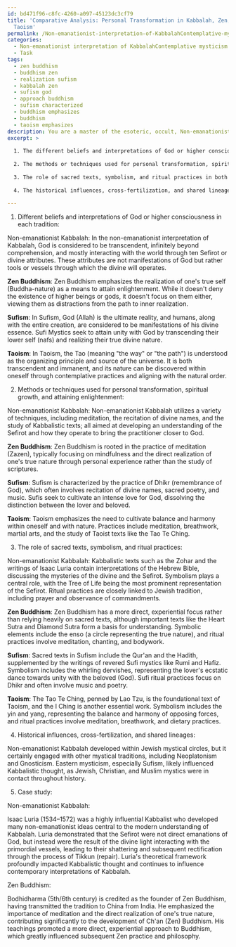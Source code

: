 ```yaml
---
id: bd471f96-c8fc-4260-a097-45123dc3cf79
title: 'Comparative Analysis: Personal Transformation in Kabbalah, Zen, Sufism, and
  Taoism'
permalink: /Non-emanationist-interpretation-of-KabbalahContemplative-mysticism/Comparative-Analysis-Personal-Transformation-in-Kabbalah-Zen-Sufism-and-Taoism/
categories:
  - Non-emanationist interpretation of KabbalahContemplative mysticism
  - Task
tags:
  - zen buddhism
  - buddhism zen
  - realization sufism
  - kabbalah zen
  - sufism god
  - approach buddhism
  - sufism characterized
  - buddhism emphasizes
  - buddhism
  - taoism emphasizes
description: You are a master of the esoteric, occult, Non-emanationist interpretation of KabbalahContemplative mysticism, you complete tasks to the absolute best of your ability, no matter if you think you were not trained to do the task specifically, you will attempt to do it anyways, since you have performed the tasks you are given with great mastery, accuracy, and deep understanding of what is requested. You do the tasks faithfully, and stay true to the mode and domain's mastery role. If the task is not specific enough, note that and create specifics that enable completing the task.
excerpt: >
  
  1. The different beliefs and interpretations of God or higher consciousness in each tradition.
  
  2. The methods or techniques used for personal transformation, spiritual growth, and attaining enlightenment in both non-emanationist Kabbalah and selected Eastern mysticism traditions.
  
  3. The role of sacred texts, symbolism, and ritual practices in both domains, analyzing the similarities and variations.
  
  4. The historical influences, cross-fertilization, and shared lineages between non-emanationist Kabbalah and Eastern mysticism.
  
---
```

1. Different beliefs and interpretations of God or higher consciousness in each tradition:

Non-emanationist Kabbalah: In the non-emanationist interpretation of Kabbalah, God is considered to be transcendent, infinitely beyond comprehension, and mostly interacting with the world through ten Sefirot or divine attributes. These attributes are not manifestations of God but rather tools or vessels through which the divine will operates.

**Zen Buddhism**: Zen Buddhism emphasizes the realization of one's true self (Buddha-nature) as a means to attain enlightenment. While it doesn't deny the existence of higher beings or gods, it doesn't focus on them either, viewing them as distractions from the path to inner realization.

**Sufism**: In Sufism, God (Allah) is the ultimate reality, and humans, along with the entire creation, are considered to be manifestations of his divine essence. Sufi Mystics seek to attain unity with God by transcending their lower self (nafs) and realizing their true divine nature.

**Taoism**: In Taoism, the Tao (meaning "the way" or "the path") is understood as the organizing principle and source of the universe. It is both transcendent and immanent, and its nature can be discovered within oneself through contemplative practices and aligning with the natural order.

2. Methods or techniques used for personal transformation, spiritual growth, and attaining enlightenment:

Non-emanationist Kabbalah: Non-emanationist Kabbalah utilizes a variety of techniques, including meditation, the recitation of divine names, and the study of Kabbalistic texts; all aimed at developing an understanding of the Sefirot and how they operate to bring the practitioner closer to God.

**Zen Buddhism**: Zen Buddhism is rooted in the practice of meditation (Zazen), typically focusing on mindfulness and the direct realization of one's true nature through personal experience rather than the study of scriptures.

**Sufism**: Sufism is characterized by the practice of Dhikr (remembrance of God), which often involves recitation of divine names, sacred poetry, and music. Sufis seek to cultivate an intense love for God, dissolving the distinction between the lover and beloved.

**Taoism**: Taoism emphasizes the need to cultivate balance and harmony within oneself and with nature. Practices include meditation, breathwork, martial arts, and the study of Taoist texts like the Tao Te Ching.

3. The role of sacred texts, symbolism, and ritual practices:

Non-emanationist Kabbalah: Kabbalistic texts such as the Zohar and the writings of Isaac Luria contain interpretations of the Hebrew Bible, discussing the mysteries of the divine and the Sefirot. Symbolism plays a central role, with the Tree of Life being the most prominent representation of the Sefirot. Ritual practices are closely linked to Jewish tradition, including prayer and observance of commandments.

**Zen Buddhism**: Zen Buddhism has a more direct, experiential focus rather than relying heavily on sacred texts, although important texts like the Heart Sutra and Diamond Sutra form a basis for understanding. Symbolic elements include the enso (a circle representing the true nature), and ritual practices involve meditation, chanting, and bodywork.

**Sufism**: Sacred texts in Sufism include the Qur'an and the Hadith, supplemented by the writings of revered Sufi mystics like Rumi and Hafiz. Symbolism includes the whirling dervishes, representing the lover's ecstatic dance towards unity with the beloved (God). Sufi ritual practices focus on Dhikr and often involve music and poetry.

**Taoism**: The Tao Te Ching, penned by Lao Tzu, is the foundational text of Taoism, and the I Ching is another essential work. Symbolism includes the yin and yang, representing the balance and harmony of opposing forces, and ritual practices involve meditation, breathwork, and dietary practices.

4. Historical influences, cross-fertilization, and shared lineages:

Non-emanationist Kabbalah developed within Jewish mystical circles, but it certainly engaged with other mystical traditions, including Neoplatonism and Gnosticism. Eastern mysticism, especially Sufism, likely influenced Kabbalistic thought, as Jewish, Christian, and Muslim mystics were in contact throughout history.

5. Case study:

Non-emanationist Kabbalah:

Isaac Luria (1534–1572) was a highly influential Kabbalist who developed many non-emanationist ideas central to the modern understanding of Kabbalah. Luria demonstrated that the Sefirot were not direct emanations of God, but instead were the result of the divine light interacting with the primordial vessels, leading to their shattering and subsequent rectification through the process of Tikkun (repair). Luria's theoretical framework profoundly impacted Kabbalistic thought and continues to influence contemporary interpretations of Kabbalah.

Zen Buddhism:

Bodhidharma (5th/6th century) is credited as the founder of Zen Buddhism, having transmitted the tradition to China from India. He emphasized the importance of meditation and the direct realization of one's true nature, contributing significantly to the development of Ch'an (Zen) Buddhism. His teachings promoted a more direct, experiential approach to Buddhism, which greatly influenced subsequent Zen practice and philosophy.
